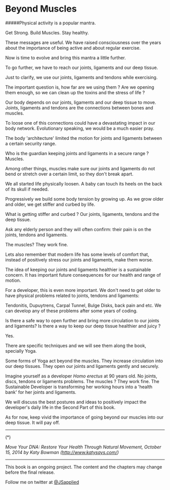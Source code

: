# Beyond Muscles

#####Physical activity is a popular mantra. 

Get Strong. Build Muscles. Stay healthy. 

These messages are useful. We have raised consciousness over the years about the  importance of being active and about regular exercise. 

Now is time to evolve and bring this mantra a little further.

To go further, we have to reach our joints, ligaments and our deep tissue.

Just to clarify, we use our joints, ligaments and tendons while exercising.  

The important question is, how far are we using them ? Are we opening them enough, so we can clean up the toxins and the stress of life ?

Our body depends on our joints, ligaments and our deep tissue to move. Joints, ligaments and tendons are the connections between bones and muscles. 

To loose one of this connections could have a devastating impact in our body network.  Evolutionary speaking, we would be a much easier pray.

The body 'architecture' limited the motion for joints and ligaments between a certain security range.

Who is the guardian keeping joints and ligaments in a secure range ? Muscles.

Among other things, muscles make sure our joints and ligaments do not bend or stretch over a certain limit, so they don't break apart. 

We all started life physically loosen. A baby can touch its heels on the back of its skull if needed.  

Progressively we build some body tension by growing up. As we grow older and older, we get stiffer and curbed by life. 

What is getting stiffer and curbed ? Our joints, ligaments, tendons and the deep tissue. 

Ask any elderly person and they will often confirm: their  pain is on the joints, tendons and ligaments. 

The muscles? They work fine. 

Lets also remember that modern life has some levels of comfort that, instead of positively stress our joints and ligaments, make them worse.

The idea of keeping our joints and ligaments healthier is a sustainable concern. It has important future consequences for our health and range of motion. 

For a developer, this is even more important. We don't need to get older to have physical problems related to joints, tendons and ligaments: 

Tendonitis, Dupuytrens, Carpal Tunnel, Bulge Disks, back pain and etc.  We can develop any of these problems after some years of coding.  

Is there a safe way to open further and bring more circulation to our joints and ligaments? Is there a way to keep our deep tissue healthier and juicy ? 

Yes.  

There are specific techniques and we will see them along the book, specially Yoga. 

Some forms of Yoga act beyond the muscles. They increase circulation into our deep tissues. They open our joints and ligaments gently and securely. 

Imagine yourself as a developer *Homo erectus* at 90 years old. No joints, discs, tendons or ligaments problems. The muscles ? They work fine. 
The Sustainable Developer is transforming her working hours into a 'health bank' for her joints and ligaments. 

We will discuss the best postures and ideas to positively impact the developer's daily life in the Second Part of this book. 

As for now, keep vivid the importance of going beyond our muscles into our deep tissue. It will pay off. 


****
(*) 

*Move Your DNA: Restore Your Health Through Natural Movement,  October 15, 2014 by Katy Bowman (http://www.katysays.com/)*

***

This book is an ongoing project. The content and the chapters may change before the final release.

Follow me on twitter at [@JSapplied](https://twitter.com/JSapplied) 



